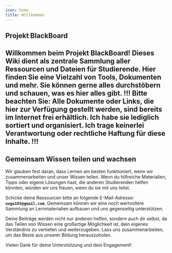 ```yaml
---
icon: home
title: Willkommen
---
```


## Projekt BlackBoard

Willkommen beim Projekt BlackBoard! Dieses Wiki dient als zentrale Sammlung aller Ressourcen und Dateien für Studierende. Hier finden Sie eine Vielzahl von Tools, Dokumenten und mehr. Sie können gerne alles durchstöbern und schauen, was es hier alles gibt.
!!!
**Bitte beachten Sie:** Alle Dokumente oder Links, die hier zur Verfügung gestellt werden, sind bereits im Internet frei erhältlich. Ich habe sie lediglich sortiert und organisiert. Ich trage keinerlei Verantwortung oder rechtliche Haftung für diese Inhalte.
!!!
---

## Gemeinsam Wissen teilen und wachsen

Wir glauben fest daran, dass Lernen am besten funktioniert, wenn wir zusammenarbeiten und unser Wissen teilen. Wenn du hilfreiche Materialien, Tipps oder eigene Lösungen hast, die anderen Studierenden helfen könnten, würden wir uns freuen, wenn du sie mit uns teilst.

Schicke deine Ressourcen bitte an folgende E-Mail-Adresse: **`uugu185@gmail.com`**. Gemeinsam können wir eine noch wertvollere Sammlung an Lernmaterialien aufbauen und uns gegenseitig unterstützen.

Deine Beiträge werden nicht nur anderen helfen, sondern auch dir selbst, da das Teilen von Wissen eine großartige Möglichkeit ist, dein eigenes Verständnis zu vertiefen und weiterzugeben. Lass uns zusammenarbeiten, um das Beste aus unserer Bildung herauszuholen.

Vielen Dank für deine Unterstützung und dein Engagement!

